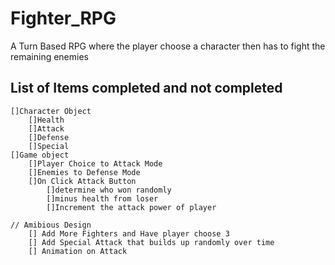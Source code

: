 # Fighter_RPG
A Turn Based RPG where the player choose a character then has to fight the remaining enemies

## List of Items completed and not completed
    []Character Object
        []Health
        []Attack
        []Defense
        []Special
    []Game object
        []Player Choice to Attack Mode
        []Enemies to Defense Mode
        []On Click Attack Button
            []determine who won randomly
            []minus health from loser
            []Increment the attack power of player

    // Amibious Design
        [] Add More Fighters and Have player choose 3
        [] Add Special Attack that builds up randomly over time
        [] Animation on Attack